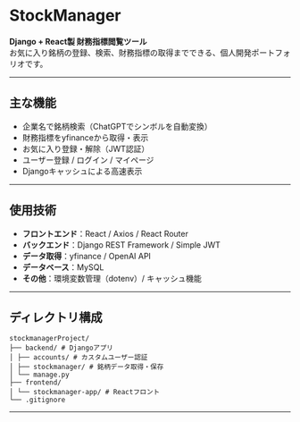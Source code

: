 # StockManager

**Django + React製 財務指標閲覧ツール**  
お気に入り銘柄の登録、検索、財務指標の取得までできる、個人開発ポートフォリオです。

---

## 主な機能

- 企業名で銘柄検索（ChatGPTでシンボルを自動変換）
- 財務指標をyfinanceから取得・表示
- お気に入り登録・解除（JWT認証）
- ユーザー登録 / ログイン / マイページ
- Djangoキャッシュによる高速表示

---

## 使用技術

- **フロントエンド**：React / Axios / React Router
- **バックエンド**：Django REST Framework / Simple JWT
- **データ取得**：yfinance / OpenAI API
- **データベース**：MySQL
- **その他**：環境変数管理（dotenv）/ キャッシュ機能

---

## ディレクトリ構成

```
stockmanagerProject/
├── backend/ # Djangoアプリ
│ ├── accounts/ # カスタムユーザー認証
│ ├── stockmanager/ # 銘柄データ取得・保存
│ └── manage.py
├── frontend/
│ └── stockmanager-app/ # Reactフロント
└── .gitignore
```

---